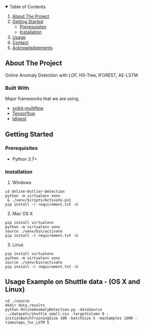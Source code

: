 
<!-- TABLE OF CONTENTS -->
<details open="open">
  <summary>Table of Contents</summary>
  <ol>
    <li>
      <a href="#about-the-project">About The Project</a>
    </li>
    <li>
      <a href="#getting-started">Getting Started</a>
      <ul>
        <li><a href="#prerequisites">Prerequisites</a></li>
        <li><a href="#installation">Installation</a></li>
      </ul>
    </li>
    <li><a href="#usage">Usage</a></li>
    <!--
    <li><a href="#contributing">Contributing</a></li>
    <li><a href="#license">License</a></li>
    -->
    <li><a href="#contact">Contact</a></li>
    <li><a href="#acknowledgements">Acknowledgements</a></li>
  </ol>
</details>



<!-- ABOUT THE PROJECT -->
## About The Project
Online Anomaly Detection with LOF, HS-Tree, IFOREST, AE-LSTM

### Built With

Major frameworks that we are using.
* [scikit-multiflow](https://scikit-multiflow.readthedocs.io/en/stable/index.html#)
* [Tensorflow](https://www.tensorflow.org/)
* [tdigest](https://github.com/CamDavidsonPilon/tdigest)



<!-- GETTING STARTED -->
## Getting Started



### Prerequisites
* Python 3.7+

### Installation

1. Windows
```
cd Online-Outlier-Detection
python -m virtualenv venv
 & ./venv/Scripts/Activate.ps1
pip install -r requirement.txt -U
```


2. Mac OS X
```
pip install virtualenv
python -m virtualenv venv
source ./venv/bin/activate
pip install -r requirement.txt -U
```

3. Linux
```
pip install virtualenv
python -m virtualenv venv
source ./venv/bin/activate
pip install -r requirement.txt -U
```

## Usage Example on Shuttle data - (OS X and Linux)
```
cd ./source
mkdir data_results
python OnlineAnomalyDetection.py -dataSource ../datasets/shuttle_small.csv -targetColumn 9 -initialBatchTrainingSize 100 -batchSize 5 -maxSamples 1000 -timesteps_for_LSTM 5
```

